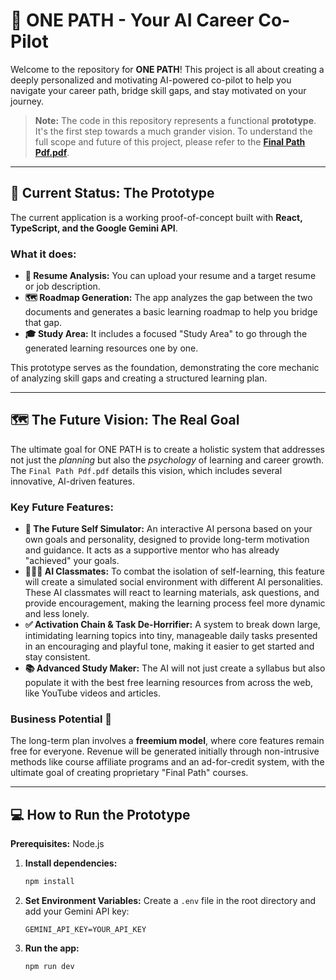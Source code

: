 # 🚀 ONE PATH - Your AI Career Co-Pilot

Welcome to the repository for **ONE PATH**! This project is all about creating a deeply personalized and motivating AI-powered co-pilot to help you navigate your career path, bridge skill gaps, and stay motivated on your journey.

> **Note:** The code in this repository represents a functional **prototype**. It's the first step towards a much grander vision. To understand the full scope and future of this project, please refer to the **[Final Path Pdf.pdf](https://github.com/INFINITY-MAN/Final-Plan-Typescript-react/blob/main/Final%20Path%20Pdf.pdf)**.

---

## 🌱 Current Status: The Prototype

The current application is a working proof-of-concept built with **React, TypeScript, and the Google Gemini API**.

### What it does:

* **📄 Resume Analysis:** You can upload your resume and a target resume or job description.
* **🗺️ Roadmap Generation:** The app analyzes the gap between the two documents and generates a basic learning roadmap to help you bridge that gap.
* **🎓 Study Area:** It includes a focused "Study Area" to go through the generated learning resources one by one.

This prototype serves as the foundation, demonstrating the core mechanic of analyzing skill gaps and creating a structured learning plan.

---

## 🗺️ The Future Vision: The Real Goal

The ultimate goal for ONE PATH is to create a holistic system that addresses not just the *planning* but also the *psychology* of learning and career growth. The `Final Path Pdf.pdf` details this vision, which includes several innovative, AI-driven features.

### Key Future Features:

* **🤖 The Future Self Simulator:** An interactive AI persona based on your own goals and personality, designed to provide long-term motivation and guidance. It acts as a supportive mentor who has already "achieved" your goals.
* **🧑‍🤝‍🧑 AI Classmates:** To combat the isolation of self-learning, this feature will create a simulated social environment with different AI personalities. These AI classmates will react to learning materials, ask questions, and provide encouragement, making the learning process feel more dynamic and less lonely.
* **✅ Activation Chain & Task De-Horrifier:** A system to break down large, intimidating learning topics into tiny, manageable daily tasks presented in an encouraging and playful tone, making it easier to get started and stay consistent.
* **📚 Advanced Study Maker:** The AI will not just create a syllabus but also populate it with the best free learning resources from across the web, like YouTube videos and articles.

### Business Potential 💼

The long-term plan involves a **freemium model**, where core features remain free for everyone. Revenue will be generated initially through non-intrusive methods like course affiliate programs and an ad-for-credit system, with the ultimate goal of creating proprietary "Final Path" courses.

---

## 💻 How to Run the Prototype

**Prerequisites:** Node.js

1.  **Install dependencies:**
    ```bash
    npm install
    ```
2.  **Set Environment Variables:** Create a `.env` file in the root directory and add your Gemini API key:
    ```
    GEMINI_API_KEY=YOUR_API_KEY
    ```
3.  **Run the app:**
    ```bash
    npm run dev
    ```
